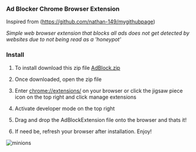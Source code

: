 ### Ad Blocker Chrome Browser Extension
Inspired from (https://github.com/nathan-149/mygithubpage)

*Simple web browser extension that blocks all ads does not get detected by websites due to not being read as a 'honeypot'*

### Install
1.  To install download this zip file 
[AdBlock.zip](https://github.com/arthurhsu17/Ad-Blocker-Extension/files/9012464/AdBlock.zip)

2.  Once downloaded, open the zip file
3.  Enter [chrome://extensions/](chrome://extensions/) on your browser or click the jigsaw piece icon on the top right and click manage extensions
4.  Activate developer mode on the top right
5.  Drag and drop the AdBlockExtension file onto the browser and thats it!
6.  If need be, refresh your browser after installation. Enjoy!

![minions](https://user-images.githubusercontent.com/71420919/176422138-acb66466-4779-44ac-97f3-efefe18d1610.gif)
